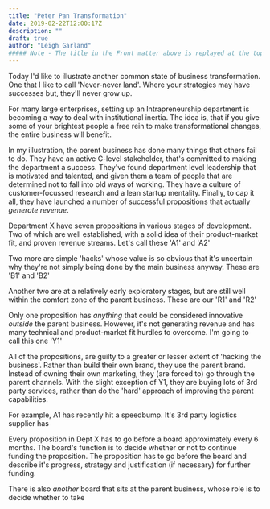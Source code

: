 ```yaml
---
title: "Peter Pan Transformation"
date: 2019-02-22T12:00:17Z
description: ""
draft: true
author: "Leigh Garland"
##### Note - The title in the Front matter above is replayed at the top of the rendered article
---
```


Today I'd like to illustrate another common state of business transformation. One that I like to call 'Never-never land'. Where your strategies may have successes but, they'll never grow up.

For many large enterprises, setting up an Intrapreneurship department is becoming a way to deal with institutional inertia. The idea is, that if you give some of your brightest people a free rein to make transformational changes, the entire business will benefit.

In my illustration, the parent business has done many things that others fail to do. They have an active C-level stakeholder, that's committed to making the department a success. They've found department level leadership that is motivated and talented, and given them a team of people that are determined not to fall into old ways of working. They have a culture of customer-focussed research and a lean startup mentality. Finally, to cap it all, they have launched a number of successful propositions that actually _generate revenue_.

Department X have seven propositions in various stages of development. Two of which are well established, with a solid idea of  their product-market fit, and proven revenue streams. Let's call these 'A1' and 'A2'

Two more are simple 'hacks' whose value is so obvious that it's uncertain why they're not simply being done by the main business anyway. These are 'B1' and 'B2'

Another two are at a relatively early exploratory stages, but are still well within the comfort zone of the parent business. These are our 'R1' and 'R2'

Only one proposition has _anything_ that could be considered innovative _outside_ the parent business. However, it's not generating revenue and has many technical and product-market fit hurdles to overcome. I'm going to call this one 'Y1'

All of the propositions, are guilty to a greater or lesser extent of 'hacking the business'. Rather than build their own brand, they use the parent brand. Instead of owning their own marketing, they  (are forced to) go through the parent channels. With the slight exception of Y1, they are buying lots of 3rd party services, rather than do the 'hard' approach of improving the parent capabilities.

For example, A1 has recently hit a speedbump. It's 3rd party logistics supplier has

Every proposition in Dept X has to go before a board approximately every 6 months. The board's function is to decide whether or not to continue funding the proposition. The proposition has to go before the board and describe it's progress, strategy and justification (if necessary) for further funding.

There is also _another_ board that sits at the parent business, whose role is to decide whether to take



